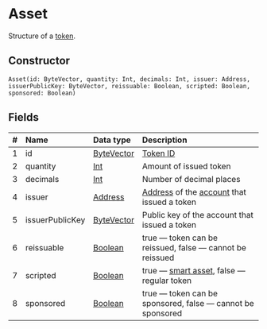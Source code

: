 # Asset

Structure of a [token](/blockchain/token.md).

## Constructor

``` ride
Asset(id: ByteVector, quantity: Int, decimals: Int, issuer: Address, issuerPublicKey: ByteVector, reissuable: Boolean, scripted: Boolean, sponsored: Boolean)
```

## Fields

|   #   | Name | Data type | Description |
| :--- | :--- | :--- | :--- |
| 1 | id | [ByteVector](/ride/data-types/byte-vector.md) | [Token ID](/blockchain/token/token-id.md) |
| 2 | quantity | [Int](/ride/data-types/int.md) | Amount of issued token |
| 3 | decimals | [Int](/ride/data-types/int.md) | Number of decimal places |
| 4 | issuer | [Address](/ride/structures/common-structures/address.md) | [Address](/blockchain/address.md) of the [account](/blockchain/account.md) that issued a token |
| 5 | issuerPublicKey | [ByteVector](/ride/data-types/byte-vector.md) | Public key of the account that issued a token |
| 6 | reissuable | [Boolean](/ride/data-types/boolean.md) | true — token can be reissued, false — cannot be reissued |
| 7 | scripted | [Boolean](/ride/data-types/boolean.md) | true — [smart asset](/ride/smart-assets.md), false — regular token |
| 8 | sponsored | [Boolean](/ride/data-types/boolean.md) | true — token can be sponsored, false — cannot be sponsored |
